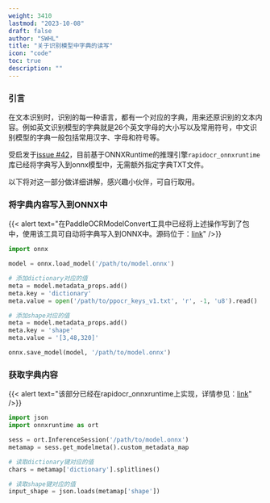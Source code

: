 ```yaml
---
weight: 3410
lastmod: "2023-10-08"
draft: false
author: "SWHL"
title: "关于识别模型中字典的读写"
icon: "code"
toc: true
description: ""
---
```


### 引言
在文本识别时，识别的每一种语言，都有一个对应的字典，用来还原识别的文本内容。例如英文识别模型的字典就是26个英文字母的大小写以及常用符号，中文识别模型的字典一般包括常用汉字、字母和符号等。

受启发于[issue #42](https://github.com/RapidAI/RapidOCR/issues/42)，目前基于ONNXRuntime的推理引擎`rapidocr_onnxruntime`库已经将字典写入到onnx模型中，无需额外指定字典TXT文件。

以下将对这一部分做详细讲解，感兴趣小伙伴，可自行取用。

### 将字典内容写入到ONNX中
{{< alert text="在PaddleOCRModelConvert工具中已经将上述操作写到了包中，使用该工具可自动将字典写入到ONNX中。源码位于：[link](https://github.com/RapidAI/PaddleOCRModelConvert/blob/64a66ebe8c6147f0bacc5e0dd22a0809cad332e6/paddleocr_convert/main.py#L51)" />}}

```python {linenos=table}
import onnx

model = onnx.load_model('/path/to/model.onnx')

# 添加dictionary对应的值
meta = model.metadata_props.add()
meta.key = 'dictionary'
meta.value = open('/path/to/ppocr_keys_v1.txt', 'r', -1, 'u8').read()

# 添加shape对应的值
meta = model.metadata_props.add()
meta.key = 'shape'
meta.value = '[3,48,320]'

onnx.save_model(model, '/path/to/model.onnx')
```

### 获取字典内容
{{< alert text="该部分已经在rapidocr_onnxruntime上实现，详情参见：[link](https://github.com/RapidAI/RapidOCR/blob/37e49c6ae25135a339b208f9ac64382ee7d4d688/python/rapidocr_onnxruntime/ch_ppocr_v3_rec/text_recognize.py#L31-L32)" />}}

```python {linenos=table}
import json
import onnxruntime as ort

sess = ort.InferenceSession('/path/to/model.onnx')
metamap = sess.get_modelmeta().custom_metadata_map

# 读取dictionary键对应的值
chars = metamap['dictionary'].splitlines()

# 读取shape键对应的值
input_shape = json.loads(metamap['shape'])
```
